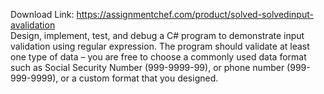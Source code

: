 Download Link: https://assignmentchef.com/product/solved-solvedinput-avalidation
<br>
Design, implement, test, and debug a C# program to demonstrate input validation using regular expression. The program should validate at least one type of data – you are free to choose a commonly used data format such as Social Security Number (999-9999-99), or phone number (999-999-9999), or a custom format that you designed.
